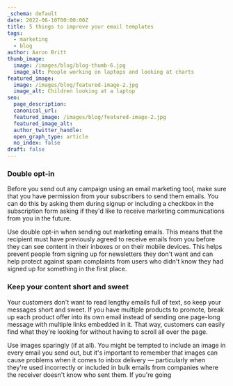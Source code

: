 ```yaml
---
_schema: default
date: 2022-06-10T00:00:00Z
title: 5 things to improve your email templates
tags:
  - marketing
  - blog
author: Aaron Britt
thumb_image:
  image: /images/blog/blog-thumb-6.jpg
  image_alt: People working on laptops and looking at charts
featured_image:
  image: /images/blog/featured-image-2.jpg
  image_alt: Children looking at a laptop
seo:
  page_description:
  canonical_url:
  featured_image: /images/blog/featured-image-2.jpg
  featured_image_alt:
  author_twitter_handle:
  open_graph_type: article
  no_index: false
draft: false
---
```


### Double opt-in

Before you send out any campaign using an email marketing tool, make sure that you have permission from your subscribers to send them emails. You can do this by asking them during signup or including a checkbox in the subscription form asking if they'd like to receive marketing communications from you in the future.

Use double opt-in when sending out marketing emails. This means that the recipient must have previously agreed to receive emails from you before they can see content in their inboxes or on their mobile devices. This helps prevent people from signing up for newsletters they don't want and can help protect against spam complaints from users who didn't know they had signed up for something in the first place.

### Keep your content short and sweet

Your customers don't want to read lengthy emails full of text, so keep your messages short and sweet. If you have multiple products to promote, break up each product offer into its own email instead of sending one page-long message with multiple links embedded in it. That way, customers can easily find what they're looking for without having to scroll all over the page.

Use images sparingly (if at all). You might be tempted to include an image in every email you send out, but it's important to remember that images can cause problems when it comes to inbox delivery — particularly when they're used incorrectly or included in bulk emails from companies where the receiver doesn't know who sent them. If you're going
